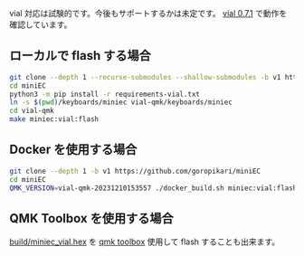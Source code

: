 vial 対応は試験的です。今後もサポートするかは未定です。
[vial 0.7.1](https://github.com/vial-kb/vial-gui/releases/tag/v0.7.1) で動作を確認しています。


## ローカルで flash する場合
```bash
git clone --depth 1 --recurse-submodules --shallow-submodules -b v1 https://github.com/goropikari/miniEC
cd miniEC
python3 -m pip install -r requirements-vial.txt
ln -s $(pwd)/keyboards/miniec vial-qmk/keyboards/miniec
cd vial-qmk
make miniec:vial:flash
```

## Docker を使用する場合
```bash
git clone --depth 1 -b v1 https://github.com/goropikari/miniEC
cd miniEC
QMK_VERSION=vial-qmk-20231210153557 ./docker_build.sh miniec:vial:flash
```

## QMK Toolbox を使用する場合
[build/miniec_vial.hex](../build/miniec_vial.hex) を [qmk toolbox](https://github.com/qmk/qmk_toolbox) 使用して flash することも出来ます。
